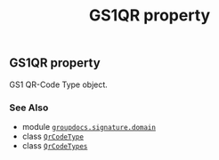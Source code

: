 ﻿---
title: GS1QR property
second_title: GroupDocs.Signature for Python via .NET API References
description: 
type: docs
url: /python-net/groupdocs.signature.domain/qrcodetypes/gs1qr/
is_root: false
weight: 70
---

## GS1QR property


GS1 QR-Code Type object.

### See Also
* module [`groupdocs.signature.domain`](../../)
* class [`QrCodeType`](/signature/python-net/groupdocs.signature.domain/qrcodetype)
* class [`QrCodeTypes`](/signature/python-net/groupdocs.signature.domain/qrcodetypes)
